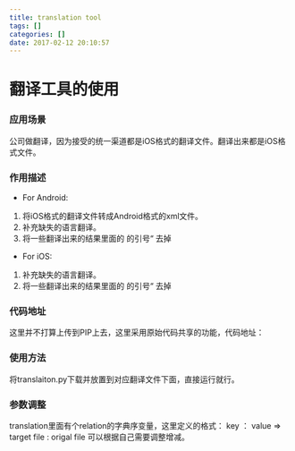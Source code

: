 ```yaml
---
title: translation tool
tags: []
categories: []
date: 2017-02-12 20:10:57
---
```


# 翻译工具的使用
### 应用场景  
公司做翻译，因为接受的统一渠道都是iOS格式的翻译文件。翻译出来都是iOS格式文件。  
### 作用描述
* For Android: 
1. 将iOS格式的翻译文件转成Android格式的xml文件。
2. 补充缺失的语言翻译。
3. 将一些翻译出来的结果里面的 的引号“ 去掉

* For iOS:
1. 补充缺失的语言翻译。
2. 将一些翻译出来的结果里面的 的引号“ 去掉

### 代码地址
这里并不打算上传到PIP上去，这里采用原始代码共享的功能，代码地址：

### 使用方法
将translaiton.py下载并放置到对应翻译文件下面，直接运行就行。

### 参数调整
translation里面有个relation的字典序变量，这里定义的格式：
key ： value => target file : origal file
可以根据自己需要调整增减。








